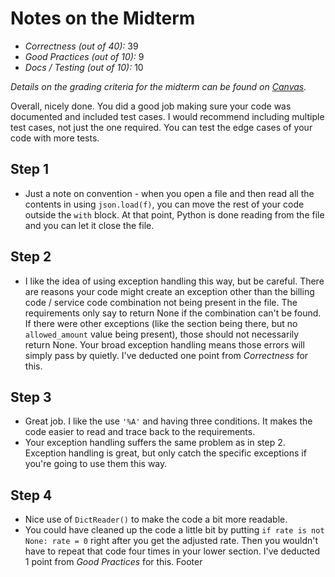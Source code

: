 # Notes on the Midterm

* _Correctness    (out of 40):_ 39
* _Good Practices (out of 10):_ 9
* _Docs / Testing (out of 10):_ 10

_Details on the grading criteria for the midterm can be found on [Canvas](https://canvas.slu.edu/courses/28045/rubrics/23671)._

Overall, nicely done. You did a good job making sure your code was documented and included test cases. I would recommend including multiple test cases, not just the one required. You can test the edge cases of your code with more tests.



## Step 1
* Just a note on convention - when you open a file and then read all the contents in using `json.load(f)`, you can move the rest of your code outside the `with` block.  At that point, Python is done reading from the file and you can let it close the file.

## Step 2
* I like the idea of using exception handling this way, but be careful. There are reasons your code might create an exception other than the billing code / service code combination not being present in the file. The requirements only say to return None if the combination can't be found. If there were other exceptions (like the section being there, but no `allowed_amount` value being present), those should not necessarily return None.  Your broad exception handling means those errors will simply pass by quietly. I've deducted one point from _Correctness_ for this.

## Step 3
* Great job. I like the use `'%A'` and having three conditions. It makes the code easier to read and trace back to the requirements.
* Your exception handling suffers the same problem as in step 2. Exception handling is great, but only catch the specific exceptions if you're going to use them this way.

## Step 4
* Nice use of `DictReader()` to make the code a bit more readable.
* You could have cleaned up the code a little bit by putting `if rate is not None: rate = 0` right after you get the adjusted rate.  Then you wouldn't have to repeat that code four times in your lower section. I've deducted 1 point from _Good Practices_ for this.
Footer